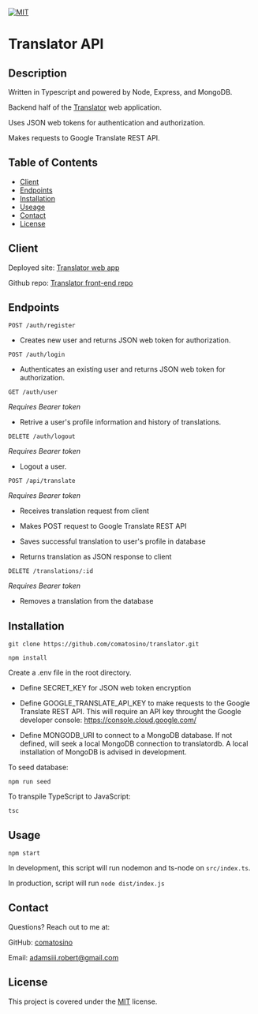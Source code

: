 [![MIT](https://img.shields.io/badge/license-MIT-green)](https://opensource.org/licenses/MIT)

# Translator API

## Description

Written in Typescript and powered by Node, Express, and MongoDB.

Backend half of the [Translator](#client) web application.

Uses JSON web tokens for authentication and authorization.

Makes requests to Google Translate REST API.

## Table of Contents

- [Client](#client)
- [Endpoints](#endpoints)
- [Installation](#installation)
- [Useage](#usage)
- [Contact](#contact)
- [License](#license)

## Client

Deployed site: [Translator web app](https://traductora.herokuapp.com/)

Github repo: [Translator front-end repo](https://github.com/comatosino/translator)

## Endpoints

`POST /auth/register`

- Creates new user and returns JSON web token for authorization.

`POST /auth/login`

- Authenticates an existing user and returns JSON web token for authorization.

`GET /auth/user`

_Requires Bearer token_

- Retrive a user's profile information and history of translations.

`DELETE /auth/logout`

_Requires Bearer token_

- Logout a user.

`POST /api/translate`

_Requires Bearer token_

- Receives translation request from client

- Makes POST request to Google Translate REST API

- Saves successful translation to user's profile in database

- Returns translation as JSON response to client

`DELETE /translations/:id`

_Requires Bearer token_

- Removes a translation from the database

## Installation

`git clone https://github.com/comatosino/translator.git`

`npm install`

Create a .env file in the root directory.

- Define SECRET_KEY for JSON web token encryption

- Define GOOGLE_TRANSLATE_API_KEY to make requests to the Google Translate REST API. This will require an API key throught the Google developer console: https://console.cloud.google.com/

- Define MONGODB_URI to connect to a MongoDB database. If not defined, will seek a local MongoDB connection to translatordb. A local installation of MongoDB is advised in development.

To seed database:

`npm run seed`

To transpile TypeScript to JavaScript:

`tsc`

## Usage

`npm start`

In development, this script will run nodemon and ts-node on `src/index.ts`. 

In production, script will run `node dist/index.js`

## Contact

Questions? Reach out to me at:

GitHub: [comatosino](https://github.com/comatosino)

Email: adamsiii.robert@gmail.com

## License

This project is covered under the [MIT](https://opensource.org/licenses/MIT) license.
